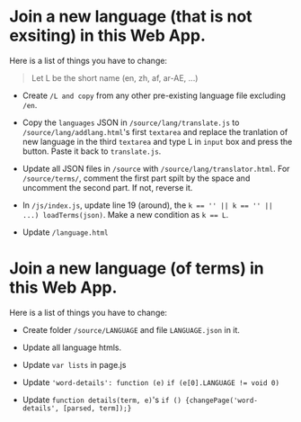 # Join a new language (that is not exsiting) in this Web App.

Here is a list of things you have to change:

> Let L be the short name (en, zh, af, ar-AE, ...)

- Create `/L and copy` from any other pre-existing language file excluding `/en`.

- Copy the `languages` JSON in  `/source/lang/translate.js` to `/source/lang/addlang.html`'s first `textarea` and replace the tranlation of new language in the third `textarea` and type L in `input` box and press the button. Paste it back to `translate.js`.

- Update all JSON files in `/source` with `/source/lang/translator.html`. For `/source/terms/`, comment the first part spilt by the space and uncomment the second part. If not, reverse it.

- In `/js/index.js`, update line 19 (around), the `k == '' || k == '' || ...) loadTerms(json)`. Make a new condition as `k == L`.

- Update `/language.html`

# Join a new language (of terms) in this Web App.

Here is a list of things you have to change:

- Create folder `/source/LANGUAGE` and file `LANGUAGE.json` in it.

- Update all language htmls.

- Update `var lists` in page.js

- Update `'word-details': function (e)` `if (e[0].LANGUAGE != void 0)`

- Update `function details(term, e)`'s `if () {changePage('word-details', [parsed, term]);}`